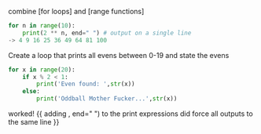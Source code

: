 combine [for loops] and [range functions]
```python
for n in range(10):
	print(2 ** n, end=" ") # output on a single line
-> 4 9 16 25 36 49 64 81 100
```
Create a loop that prints all evens between 0-19 and state the evens
```python
for x in range(20):
	if x % 2 < 1:
		print('Even found: ',str(x))
	else:
		print('Oddball Mother Fucker...',str(x))
```
worked! {{ adding , end=" ") to the print expressions did force all outputs to the same line }}